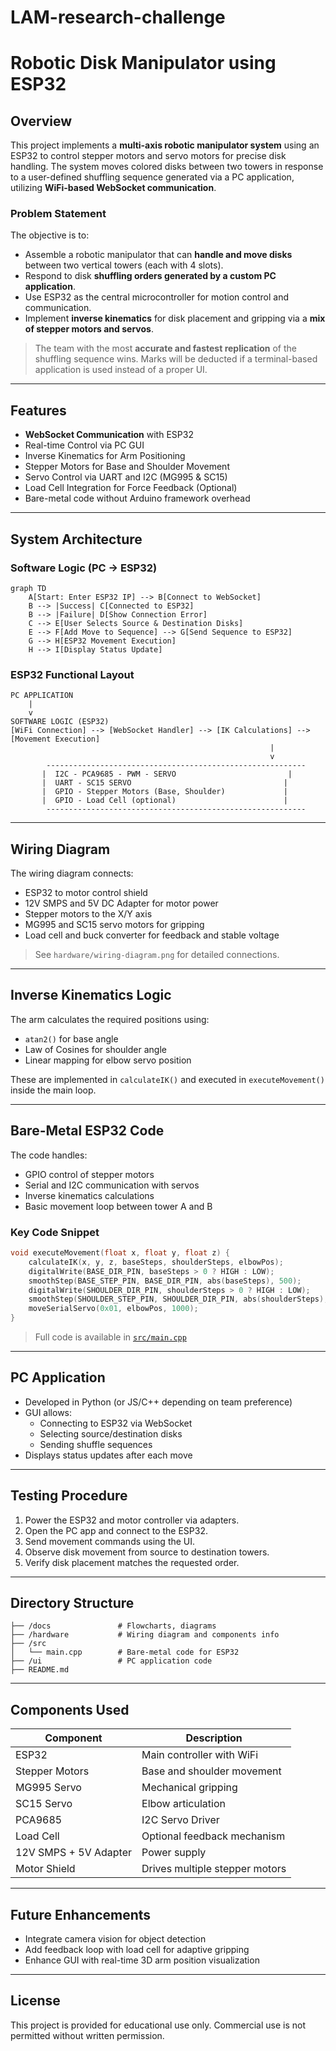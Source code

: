 # LAM-research-challenge

# Robotic Disk Manipulator using ESP32

## Overview

This project implements a **multi-axis robotic manipulator system** using an ESP32 to control stepper motors and servo motors for precise disk handling. The system moves colored disks between two towers in response to a user-defined shuffling sequence generated via a PC application, utilizing **WiFi-based WebSocket communication**.

### Problem Statement

The objective is to:

- Assemble a robotic manipulator that can **handle and move disks** between two vertical towers (each with 4 slots).
- Respond to disk **shuffling orders generated by a custom PC application**.
- Use ESP32 as the central microcontroller for motion control and communication.
- Implement **inverse kinematics** for disk placement and gripping via a **mix of stepper motors and servos**.

> The team with the most **accurate and fastest replication** of the shuffling sequence wins. Marks will be deducted if a terminal-based application is used instead of a proper UI.

---

## Features

- **WebSocket Communication** with ESP32
- Real-time Control via PC GUI
- Inverse Kinematics for Arm Positioning
- Stepper Motors for Base and Shoulder Movement
- Servo Control via UART and I2C (MG995 & SC15)
- Load Cell Integration for Force Feedback (Optional)
- Bare-metal code without Arduino framework overhead

---

## System Architecture

### Software Logic (PC → ESP32)

```mermaid
graph TD
    A[Start: Enter ESP32 IP] --> B[Connect to WebSocket]
    B --> |Success| C[Connected to ESP32]
    B --> |Failure| D[Show Connection Error]
    C --> E[User Selects Source & Destination Disks]
    E --> F[Add Move to Sequence] --> G[Send Sequence to ESP32]
    G --> H[ESP32 Movement Execution]
    H --> I[Display Status Update]
```

### ESP32 Functional Layout

```
PC APPLICATION
    |
    v
SOFTWARE LOGIC (ESP32)
[WiFi Connection] --> [WebSocket Handler] --> [IK Calculations] --> [Movement Execution]
                                                          |
                                                          v
        ----------------------------------------------------------
       |  I2C - PCA9685 - PWM - SERVO                         |
       |  UART - SC15 SERVO                                  |
       |  GPIO - Stepper Motors (Base, Shoulder)             |
       |  GPIO - Load Cell (optional)                        |
        ----------------------------------------------------------
```

---

## Wiring Diagram

The wiring diagram connects:

- ESP32 to motor control shield
- 12V SMPS and 5V DC Adapter for motor power
- Stepper motors to the X/Y axis
- MG995 and SC15 servo motors for gripping
- Load cell and buck converter for feedback and stable voltage

> See `hardware/wiring-diagram.png` for detailed connections.

---

## Inverse Kinematics Logic

The arm calculates the required positions using:

- `atan2()` for base angle
- Law of Cosines for shoulder angle
- Linear mapping for elbow servo position

These are implemented in `calculateIK()` and executed in `executeMovement()` inside the main loop.

---

## Bare-Metal ESP32 Code

The code handles:

- GPIO control of stepper motors
- Serial and I2C communication with servos
- Inverse kinematics calculations
- Basic movement loop between tower A and B

### Key Code Snippet

```cpp
void executeMovement(float x, float y, float z) {
    calculateIK(x, y, z, baseSteps, shoulderSteps, elbowPos);
    digitalWrite(BASE_DIR_PIN, baseSteps > 0 ? HIGH : LOW);
    smoothStep(BASE_STEP_PIN, BASE_DIR_PIN, abs(baseSteps), 500);
    digitalWrite(SHOULDER_DIR_PIN, shoulderSteps > 0 ? HIGH : LOW);
    smoothStep(SHOULDER_STEP_PIN, SHOULDER_DIR_PIN, abs(shoulderSteps), 500);
    moveSerialServo(0x01, elbowPos, 1000);
}
```

> Full code is available in [`src/main.cpp`](./src/main.cpp)

---

## PC Application

- Developed in Python (or JS/C++ depending on team preference)
- GUI allows:
  - Connecting to ESP32 via WebSocket
  - Selecting source/destination disks
  - Sending shuffle sequences
- Displays status updates after each move

---

## Testing Procedure

1. Power the ESP32 and motor controller via adapters.
2. Open the PC app and connect to the ESP32.
3. Send movement commands using the UI.
4. Observe disk movement from source to destination towers.
5. Verify disk placement matches the requested order.

---

## Directory Structure

```
├── /docs               # Flowcharts, diagrams
├── /hardware           # Wiring diagram and components info
├── /src
│   └── main.cpp        # Bare-metal code for ESP32
├── /ui                 # PC application code
├── README.md
```

---

## Components Used

| Component             | Description                    |
| --------------------- | ------------------------------ |
| ESP32                 | Main controller with WiFi      |
| Stepper Motors        | Base and shoulder movement     |
| MG995 Servo           | Mechanical gripping            |
| SC15 Servo            | Elbow articulation             |
| PCA9685               | I2C Servo Driver               |
| Load Cell             | Optional feedback mechanism    |
| 12V SMPS + 5V Adapter | Power supply                   |
| Motor Shield          | Drives multiple stepper motors |

---

## Future Enhancements

- Integrate camera vision for object detection
- Add feedback loop with load cell for adaptive gripping
- Enhance GUI with real-time 3D arm position visualization

---

## License

This project is provided for educational use only. Commercial use is not permitted without written permission.

